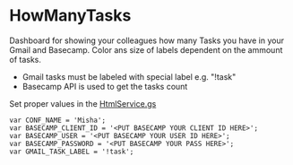HowManyTasks
================

Dashboard for showing your colleagues how many Tasks you have in your Gmail and Basecamp.
Color ans size of labels dependent on the ammount of tasks.

* Gmail tasks must be labeled with special label e.g. "!task"
* Basecamp API is used to get the tasks count

Set proper values in the [HtmlService.gs](https://github.com/russenreaktor/GoogleAppsScript/tree/master/ContentService/HowManyTasks/HtmlService.gs)

    var CONF_NAME = 'Misha';
    var BASECAMP_CLIENT_ID = '<PUT BASECAMP YOUR CLIENT ID HERE>';
    var BASECAMP_USER = '<PUT BASECAMP YOUR USER ID HERE>';
    var BASECAMP_PASSWORD = '<PUT BASECAMP YOUR PASS HERE>';
    var GMAIL_TASK_LABEL = '!task';
